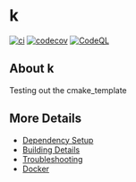 # k

[![ci](https://github.com/philippwinkler/k/actions/workflows/ci.yml/badge.svg)](https://github.com/philippwinkler/k/actions/workflows/ci.yml)
[![codecov](https://codecov.io/gh/philippwinkler/k/branch/main/graph/badge.svg)](https://codecov.io/gh/philippwinkler/k)
[![CodeQL](https://github.com/philippwinkler/k/actions/workflows/codeql-analysis.yml/badge.svg)](https://github.com/philippwinkler/k/actions/workflows/codeql-analysis.yml)

## About k
Testing out the cmake_template


## More Details

 * [Dependency Setup](README_dependencies.md)
 * [Building Details](README_building.md)
 * [Troubleshooting](README_troubleshooting.md)
 * [Docker](README_docker.md)
